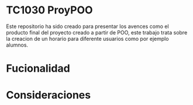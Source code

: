 # TC1030 ProyPOO
Este repositorio ha sido creado para presentar los avences como el producto final del proyecto creado a partir de POO, este trabajo trata sobre la creacion de un horario para diferente usuarios como por ejemplo alumnos.
# Fucionalidad

# Consideraciones
